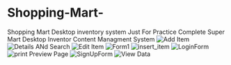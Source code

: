 # Shopping-Mart-
Shopping Mart Desktop inventory system Just For Practice
Complete Super Mart Desktop Inventor Content Managment System
![Add Item](https://user-images.githubusercontent.com/9762157/71869941-e1d3c000-3135-11ea-9ee9-8a39646b1c82.png)
![Details ANd Search](https://user-images.githubusercontent.com/9762157/71869942-e26c5680-3135-11ea-9a20-bcea7cc8696e.png)
![Edit Item](https://user-images.githubusercontent.com/9762157/71869943-e26c5680-3135-11ea-8517-a5a88756e57a.png)
![Form1](https://user-images.githubusercontent.com/9762157/71869944-e26c5680-3135-11ea-929d-aa8eadb8f71e.png)
![insert_item](https://user-images.githubusercontent.com/9762157/71869945-e304ed00-3135-11ea-8dba-15504c45e4a9.png)
![LoginForm](https://user-images.githubusercontent.com/9762157/71869946-e304ed00-3135-11ea-9de7-314d33395118.png)
![print Preview Page](https://user-images.githubusercontent.com/9762157/71869949-e304ed00-3135-11ea-8ebb-f476e8a93733.png)
![SignUpForm](https://user-images.githubusercontent.com/9762157/71869950-e39d8380-3135-11ea-9a13-388d7ad61968.png)
![View Data](https://user-images.githubusercontent.com/9762157/71869951-e39d8380-3135-11ea-8141-921e59a09850.png)
